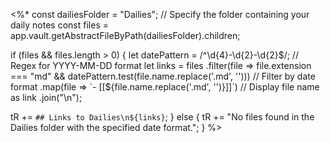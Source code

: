 <%*
const dailiesFolder = "Dailies"; // Specify the folder containing your daily notes
const files = app.vault.getAbstractFileByPath(dailiesFolder).children;

if (files && files.length > 0) {
  let datePattern = /^\d{4}-\d{2}-\d{2}$/; // Regex for YYYY-MM-DD format
  let links = files
    .filter(file => file.extension === "md" && datePattern.test(file.name.replace('.md', ''))) // Filter by date format
    .map(file => `- [[${file.name.replace('.md', '')}]]`) // Display file name as link
    .join("\n");

  tR += `## Links to Dailies\n${links}`;
} else {
  tR += "No files found in the Dailies folder with the specified date format.";
}
%>
